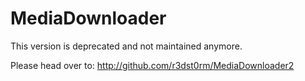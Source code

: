 # MediaDownloader

This version is deprecated and not maintained anymore.

Please head over to: http://github.com/r3dst0rm/MediaDownloader2